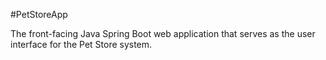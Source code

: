 #PetStoreApp

The front-facing Java Spring Boot web application that serves as the user interface for the Pet Store system.

#